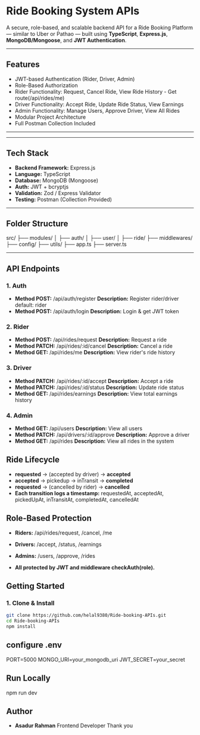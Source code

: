 <!-- @format -->

# Ride Booking System APIs

A secure, role-based, and scalable backend API for a Ride Booking Platform — similar to Uber or Pathao — built using **TypeScript**, **Express.js**, **MongoDB/Mongoose**, and **JWT Authentication**.

---

## Features

- JWT-based Authentication (Rider, Driver, Admin)
- Role-Based Authorization
- Rider Functionality: Request, Cancel Ride, View Ride History - Get route(/api/rides/me)
- Driver Functionality: Accept Ride, Update Ride Status, View Earnings
- Admin Functionality: Manage Users, Approve Driver, View All Rides
- Modular Project Architecture
- Full Postman Collection Included

---

---

## Tech Stack

- **Backend Framework:** Express.js
- **Language:** TypeScript
- **Database:** MongoDB (Mongoose)
- **Auth:** JWT + bcryptjs
- **Validation:** Zod / Express Validator
- **Testing:** Postman (Collection Provided)

---

## Folder Structure

src/
├── modules/
│ ├── auth/
│ ├── user/
│ ├── ride/
├── middlewares/
├── config/
├── utils/
├── app.ts
├── server.ts

---

## API Endpoints

### 1. Auth

- **Method POST:** /api/auth/register **Description:** Register rider/driver default: rider
- **Method POST:** /api/auth/login **Description:** Login & get JWT token

### 2. Rider

- **Method POST:** /api/rides/request **Description:** Request a ride
- **Method PATCH:** /api/rides/:id/cancel **Description:** Cancel a ride
- **Method GET:** /api/rides/me **Description:** View rider's ride history

### 3. Driver

- **Method PATCH:** /api/rides/:id/accept **Description:** Accept a ride
- **Method PATCH:** /api/rides/:id/status **Description:** Update ride status
- **Method GET:** /api/rides/earnings **Description:** View total earnings history

### 4. Admin

- **Method GET:** /api/users **Description:** View all users
- **Method PATCH:** /api/drivers/:id/approve **Description:** Approve a driver
- **Method GET:** /api/rides **Description:** View all rides in the system

## Ride Lifecycle

- **requested** → (accepted by driver) → **accepted**
- **accepted** → pickedup → inTransit → **completed**
- **requested** → (cancelled by rider) → **cancelled**
- **Each transition logs a timestamp:**
  requestedAt, acceptedAt, pickedUpAt, inTransitAt, completedAt, cancelledAt

## Role-Based Protection

- **Riders:** /api/rides/request, /cancel, /me

- **Drivers:** /accept, /status, /earnings

- **Admins:** /users, /approve, /rides
- **All protected by JWT and middleware checkAuth(role).**

## Getting Started

### 1. Clone & Install

```bash
git clone https://github.com/helal9380/Ride-booking-APIs.git
cd Ride-booking-APIs
npm install
```

## configure .env

PORT=5000
MONGO_URI=your_mongodb_uri
JWT_SECRET=your_secret

## Run Locally

npm run dev

## Author

- **Asadur Rahman**
  Frontend Developer
  Thank you
